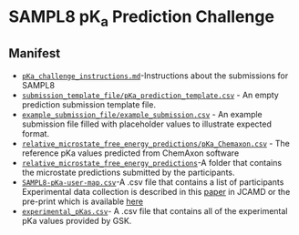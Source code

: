 # SAMPL8 pK<sub>a</sub> Prediction Challenge


## Manifest
- [`pKa_challenge_instructions.md`](pKa_challenge_instructions.md)-Instructions about the submissions for SAMPL8
- [`submission_template_file/pKa_prediction_template.csv`](submission_template_file/pKa_prediction_template.csv) - An empty prediction submission template file.
- [`example_submission_file/example_submission.csv`](example_submission_file/example_submission.csv) - An example submission file filled with placeholder values to illustrate expected format.
- [`relative_microstate_free_energy_predictions/pKa_Chemaxon.csv`](relative_microstate_free_energy_predictions/pKa_Chemaxon.csv) - The reference pKa values predicted from ChemAxon software
- [`relative_microstate_free_energy_predictions`](relative_microstate_free_energy_predictions)-A folder that contains the microstate predictions submitted by the participants.
- [`SAMPL8-pKa-user-map.csv`](SAMPL8-pKa-user-map.csv)-A .csv file that contains a list of participants
Experimental data collection is described in this  [paper](https://link.springer.com/article/10.1007/s10822-021-00427-0) in JCAMD or the pre-print which is available [here](https://chemrxiv.org/engage/chemrxiv/article-details/61547c46b19c7e6aade3c2b1)
- [`experimental_pKas.csv`](experimental_pKas.csv)- A .csv file that contains all of the experimental pKa values provided by GSK.
